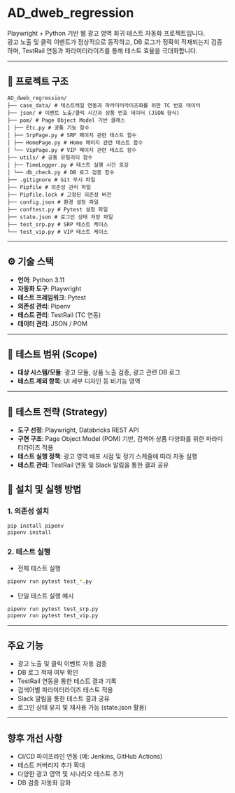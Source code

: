 
# AD_dweb_regression

Playwright + Python 기반 웹 광고 영역 회귀 테스트 자동화 프로젝트입니다.  
광고 노출 및 클릭 이벤트가 정상적으로 동작하고, DB 로그가 정확히 적재되는지 검증하며, TestRail 연동과 파라미터라이즈를 통해 테스트 효율을 극대화합니다.

---

## 📁 프로젝트 구조

```
AD_dweb_regression/
├── case_data/ # 테스트레일 연동과 파라미터라이즈화를 위한 TC 번호 데이터
├── json/ # 이벤트 노출/클릭 시간과 상품 번호 데이터 (JSON 형식)
├── pom/ # Page Object Model 기반 클래스
│ ├── Etc.py # 공통 기능 함수
│ ├── SrpPage.py # SRP 페이지 관련 테스트 함수
│ ├── HomePage.py # Home 페이지 관련 테스트 함수
│ └── VipPage.py # VIP 페이지 관련 테스트 함수
├── utils/ # 공통 유틸리티 함수
│ ├── TimeLogger.py # 테스트 실행 시간 로깅
│ └── db_check.py # DB 로그 검증 함수
├── .gitignore # Git 무시 파일
├── Pipfile # 의존성 관리 파일
├── Pipfile.lock # 고정된 의존성 버전
├── config.json # 환경 설정 파일
├── conftest.py # Pytest 설정 파일
├── state.json # 로그인 상태 저장 파일
├── test_srp.py # SRP 테스트 케이스
└── test_vip.py # VIP 테스트 케이스
```

---

## ⚙️ 기술 스택

- **언어**: Python 3.11
- **자동화 도구**: Playwright  
- **테스트 프레임워크**: Pytest  
- **의존성 관리**: Pipenv  
- **테스트 관리**: TestRail (TC 연동)  
- **데이터 관리**: JSON / POM  

---

## 🧪 테스트 범위 (Scope)

- **대상 시스템/모듈**: 광고 모듈, 상품 노출 검증, 광고 관련 DB 로그  
- **테스트 제외 항목**: UI 세부 디자인 등 비기능 영역  

---

## 🧠 테스트 전략 (Strategy)

- **도구 선정**: Playwright, Databricks REST API  
- **구현 구조**: Page Object Model (POM) 기반, 검색어·상품 다양화를 위한 파라미터라이즈 적용  
- **테스트 실행 정책**: 광고 영역 배포 시점 및 정기 스케줄에 따라 자동 실행  
- **테스트 관리**: TestRail 연동 및 Slack 알림을 통한 결과 공유  


## 🚀 설치 및 실행 방법

### 1. 의존성 설치

```bash
pip install pipenv
pipenv install
```

### 2. 테스트 실행

- 전체 테스트 실행
```bash
pipenv run pytest test_*.py
```

- 단일 테스트 실행 예시
```bash
pipenv run pytest test_srp.py
pipenv run pytest test_vip.py
```

---

## 주요 기능

- 광고 노출 및 클릭 이벤트 자동 검증  
- DB 로그 적재 여부 확인  
- TestRail 연동을 통한 테스트 결과 기록  
- 검색어별 파라미터라이즈 테스트 적용  
- Slack 알림을 통한 테스트 결과 공유  
- 로그인 상태 유지 및 재사용 가능 (state.json 활용)

---

## 향후 개선 사항

- CI/CD 파이프라인 연동 (예: Jenkins, GitHub Actions)  
- 테스트 커버리지 추가 확대  
- 다양한 광고 영역 및 시나리오 테스트 추가  
- DB 검증 자동화 강화

